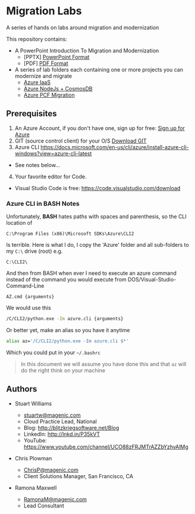 # Migration Labs #
A series of hands on labs around migration and modernization

This repository contains:

* A PowerPoint Introduction To Migration and Modernization
    * [PPTX] <a href="Migration-Modernization.pdf" target="_blank">PowerPoint Format</a>
    * [PDF] <a href="Migration-Modernization.pdf" target="_blank">PDF Format</a>
* A series of lab folders each containing one or more projects you can modernize and migrate
    * <a href="iaas\README.md" target="_blank">Azure IaaS</a> 
    * <a href="nodejs\README.md" target="_blank">Azure NodeJs + CosmosDB</a> 
    * <a href="pcf\README.md" target="_blank">Azure PCF Migration</a> 

## Prerequisites ##

1. An Azure Account, if you don't have one, sign up for free: <a href="https://azure.microsoft.com/en-us/free/" target="_blank">Sign up for Azure</a>
2. GIT (source control client) for your O/S <a href="https://git-scm.com/downloads" target="_blank">Download GIT</a>
3. Azure CLI <https://docs.microsoft.com/en-us/cli/azure/install-azure-cli-windows?view=azure-cli-latest>
* See notes below...
4. Your favorite editor for Code. 
* Visual Studio Code is free: <https://code.visualstudio.com/download>

### Azure CLI in BASH Notes ###

Unfortunately, **BASH** hates paths with spaces and parenthesis, so the CLI location of 
```DOS
C:\Program Files (x86)\Microsoft SDKs\Azure\CLI2
```
Is terrible. Here is what I do, I copy the 'Azure' folder and all sub-folders to my `C:\` drive (root) e.g.

```DOS
C:\CLI2\
```

And then from BASH when ever I need to execute an azure command instead of the command you would execute from DOS/Visual-Studio-Command-Line
```DOS
AZ.cmd {arguments}
```
We would use this
```bash
/C/CLI2/python.exe -Im azure.cli {arguments}
```
Or better yet, make an alias so you have it anytime
```bash
alias az='/C/CLI2/python.exe -Im azure.cli $*'
```
Which you could put in your `~/.bashrc`

> In this document we will assume you have done this and that `az` will do the right think on your machine


## Authors ##

* Stuart Williams
    * <stuartw@magenic.com>
    * Cloud Practice Lead, National
    * Blog: http://blitzkriegsoftware.net/Blog 
    * LinkedIn: http://lnkd.in/P35kVT 
    * YouTube: https://www.youtube.com/channel/UCO88zFRJMTrAZZbYzhvAlMg 

* Chris Plowman 
    * <ChrisP@magenic.com>
    * Client Solutions Manager, San Francisco, CA

* Ramona Maxwell 
    * <RamonaM@magenic.com>
    * Lead Consultant

